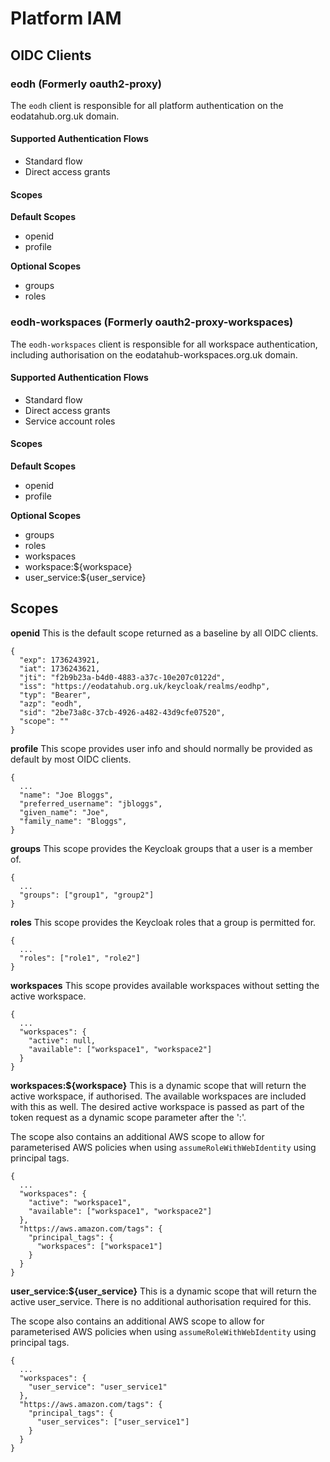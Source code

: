 # Platform IAM

## OIDC Clients

### eodh (Formerly oauth2-proxy)

The `eodh` client is responsible for all platform authentication on the eodatahub.org.uk domain.

#### Supported Authentication Flows

- Standard flow
- Direct access grants

#### Scopes

**Default Scopes**

- openid
- profile

**Optional Scopes**

- groups
- roles

### eodh-workspaces (Formerly oauth2-proxy-workspaces)

The `eodh-workspaces` client is responsible for all workspace authentication, including authorisation on the eodatahub-workspaces.org.uk domain.

#### Supported Authentication Flows

- Standard flow
- Direct access grants
- Service account roles

#### Scopes

**Default Scopes**

- openid
- profile

**Optional Scopes**

- groups
- roles
- workspaces
- workspace:${workspace}
- user_service:${user_service}

## Scopes

**openid**
This is the default scope returned as a baseline by all OIDC clients.

```
{
  "exp": 1736243921,
  "iat": 1736243621,
  "jti": "f2b9b23a-b4d0-4883-a37c-10e207c0122d",
  "iss": "https://eodatahub.org.uk/keycloak/realms/eodhp",
  "typ": "Bearer",
  "azp": "eodh",
  "sid": "2be73a8c-37cb-4926-a482-43d9cfe07520",
  "scope": ""
}
```

**profile**
This scope provides user info and should normally be provided as default by most OIDC clients.

```
{
  ...
  "name": "Joe Bloggs",
  "preferred_username": "jbloggs",
  "given_name": "Joe",
  "family_name": "Bloggs",
}
```

**groups**
This scope provides the Keycloak groups that a user is a member of.

```
{
  ...
  "groups": ["group1", "group2"]
}
```

**roles**
This scope provides the Keycloak roles that a group is permitted for.

```
{
  ...
  "roles": ["role1", "role2"]
}
```

**workspaces**
This scope provides available workspaces without setting the active workspace.

```
{
  ...
  "workspaces": {
    "active": null,
    "available": ["workspace1", "workspace2"]
  }
}
```

**workspaces:${workspace}**
This is a dynamic scope that will return the active workspace, if authorised. The available workspaces are included with this as well. The desired active workspace is passed as part of the token request as a dynamic scope parameter after the ':'.

The scope also contains an additional AWS scope to allow for parameterised AWS policies when using `assumeRoleWithWebIdentity` using principal tags.

```
{
  ...
  "workspaces": {
    "active": "workspace1",
    "available": ["workspace1", "workspace2"]
  },
  "https://aws.amazon.com/tags": {
    "principal_tags": {
      "workspaces": ["workspace1"]
    }
  }
}
```

**user_service:${user_service}**
This is a dynamic scope that will return the active user_service. There is no additional authorisation required for this.

The scope also contains an additional AWS scope to allow for parameterised AWS policies when using `assumeRoleWithWebIdentity` using principal tags.

```
{
  ...
  "workspaces": {
    "user_service": "user_service1"
  },
  "https://aws.amazon.com/tags": {
    "principal_tags": {
      "user_services": ["user_service1"]
    }
  }
}
```
